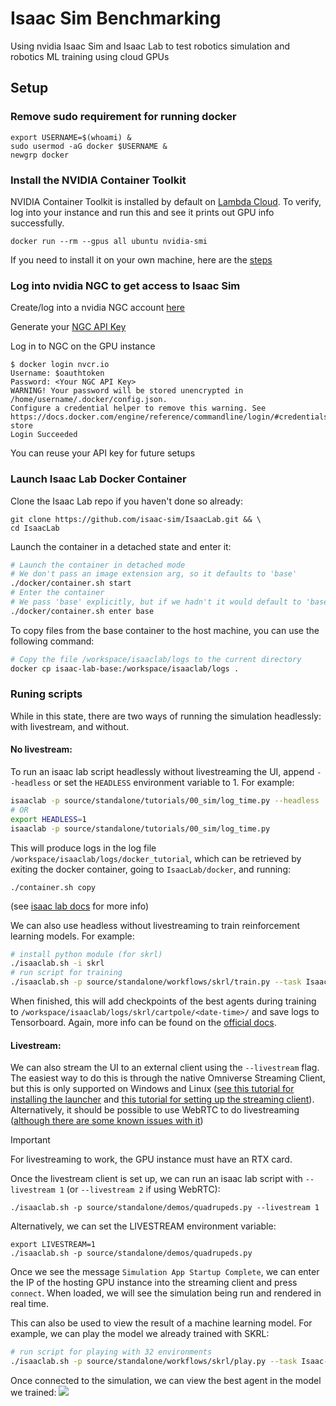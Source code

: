 # Isaac Sim Benchmarking
Using nvidia Isaac Sim and Isaac Lab to test robotics simulation and robotics ML training using cloud GPUs

## Setup 

### Remove sudo requirement for running docker
```
export USERNAME=$(whoami) &
sudo usermod -aG docker $USERNAME &
newgrp docker
```
### Install the NVIDIA Container Toolkit

NVIDIA Container Toolkit is installed by default on [Lambda Cloud](https://lambdalabs.com/). To verify, log into your instance and run this and see it prints out GPU info successfully.

```
docker run --rm --gpus all ubuntu nvidia-smi
```

If you need to install it on your own machine, here are the [steps](https://docs.omniverse.nvidia.com/isaacsim/latest/installation/install_container.html)


### Log into nvidia NGC to get access to Isaac Sim
Create/log into a nvidia NGC account [here](https://catalog.ngc.nvidia.com/orgs/nvidia/containers/isaac-sim)

Generate your [NGC API Key](https://docs.nvidia.com/ngc/gpu-cloud/ngc-user-guide/index.html#generating-api-key)

Log in to NGC on the GPU instance
```
$ docker login nvcr.io
Username: $oauthtoken
Password: <Your NGC API Key>
WARNING! Your password will be stored unencrypted in /home/username/.docker/config.json.
Configure a credential helper to remove this warning. See
https://docs.docker.com/engine/reference/commandline/login/#credentials-store
Login Succeeded
```
You can reuse your API key for future setups

### Launch Isaac Lab Docker Container
Clone the Isaac Lab repo if you haven't done so already:

```
git clone https://github.com/isaac-sim/IsaacLab.git && \
cd IsaacLab
```
Launch the container in a detached state and enter it:
```bash
# Launch the container in detached mode
# We don't pass an image extension arg, so it defaults to 'base'
./docker/container.sh start
# Enter the container
# We pass 'base' explicitly, but if we hadn't it would default to 'base'
./docker/container.sh enter base
```
To copy files from the base container to the host machine, you can use the following command:
```bash
# Copy the file /workspace/isaaclab/logs to the current directory
docker cp isaac-lab-base:/workspace/isaaclab/logs .
```

### Runing scripts 
While in this state, there are two ways of running the simulation headlessly: with livestream, and without. 

#### No livestream:
To run an isaac lab script headlessly without livestreaming the UI, append `--headless` or set the `HEADLESS` environment variable to 1. For example:
```bash
isaaclab -p source/standalone/tutorials/00_sim/log_time.py --headless
# OR
export HEADLESS=1
isaaclab -p source/standalone/tutorials/00_sim/log_time.py
```
This will produce logs in the log file `/workspace/isaaclab/logs/docker_tutorial`, which can be retrieved by exiting the docker container, going to `IsaacLab/docker`, and running:
```
./container.sh copy
```
(see [isaac lab docs](https://isaac-sim.github.io/IsaacLab/source/deployment/run_docker_example.html#executing-the-script) for more info)

We can also use headless without livestreaming to train reinforcement learning models. For example:
```bash
# install python module (for skrl)
./isaaclab.sh -i skrl
# run script for training
./isaaclab.sh -p source/standalone/workflows/skrl/train.py --task Isaac-Cartpole-v0 --headless
```
When finished, this will add checkpoints of the best agents during training to `/workspace/isaaclab/logs/skrl/cartpole/<date-time>/` and save logs to Tensorboard.
Again, more info can be found on the [official docs](https://isaac-sim.github.io/IsaacLab/source/setup/sample.html#reinforcement-learning).

#### Livestream:
We can also stream the UI to an external client using the `--livestream` flag. The easiest way to do this is through the native Omniverse Streaming Client, but this is only supported on Windows and Linux ([see this tutorial for installing the launcher](https://docs.omniverse.nvidia.com/launcher/latest/installing_launcher.html) and [this tutorial for setting up the streaming client](https://docs.omniverse.nvidia.com/streaming-client/latest/user-manual.html#installation-and-usage)). Alternatively, it should be possible to use WebRTC to do livestreaming ([although there are some known issues with it](https://isaac-sim.github.io/IsaacLab/source/deployment/docker.html#webrtc-streaming))

> [!IMPORTANT]  
> For livestreaming to work, the GPU instance must have an RTX card.

Once the livestream client is set up, we can run an isaac lab script with `--livestream 1` (or `--livestream 2` if using WebRTC):
```
./isaaclab.sh -p source/standalone/demos/quadrupeds.py --livestream 1
```
Alternatively, we can set the LIVESTREAM environment variable:
```
export LIVESTREAM=1
./isaaclab.sh -p source/standalone/demos/quadrupeds.py
```
Once we see the message `Simulation App Startup Complete`, we can enter the IP of the hosting GPU instance into the streaming client and press `connect`. When loaded, we will see the simulation being run and rendered in real time.

This can also be used to view the result of a machine learning model. For example, we can play the model we already trained with SKRL:
```bash
# run script for playing with 32 environments
./isaaclab.sh -p source/standalone/workflows/skrl/play.py --task Isaac-Cartpole-v0 --num_envs 32 --checkpoint /workspace/isaaclab/logs/skrl/cartpole/<date-time>/checkpoints/best_agent.pt --livestream 1
```
Once connected to the simulation, we can view the best agent in the model we trained:
![](images/cartpole.png)
